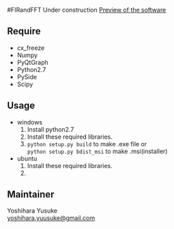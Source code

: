 #FIRandFFT
Under construction
[Preview of the software](https://youtu.be/Qjrh3jWttkg)
## Require
* cx_freeze
* Numpy
* PyQtGraph
* Python2.7
* PySide
* Scipy

## Usage
- windows
  1. Install python2.7
  2. Install these required libraries.
  3. `python setup.py build` to make .exe file or  
`python setup.py bdist_msi` to make .msi(installer)
- ubuntu
  1. Install these required libraries.
  2. 

## Maintainer
Yoshihara Yusuke  
[yoshihara.yuusuke@gmail.com](yoshihara.yuusuke@gmail.com)
